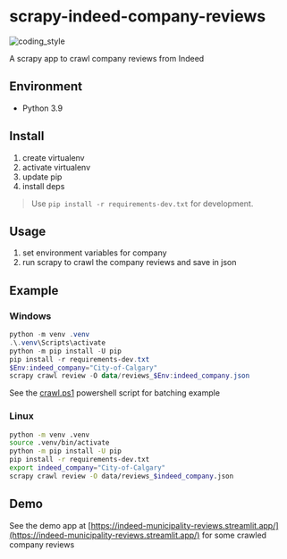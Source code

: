 # scrapy-indeed-company-reviews

![coding_style](https://img.shields.io/badge/code%20style-black-000000.svg)

A scrapy app to crawl company reviews from Indeed

## Environment

- Python 3.9

## Install

1. create virtualenv
2. activate virtualenv
3. update pip
4. install deps

> Use `pip install -r requirements-dev.txt` for development.

## Usage

1. set environment variables for company
2. run scrapy to crawl the company reviews and save in json

## Example

### Windows

```powershell
python -m venv .venv
.\.venv\Scripts\activate
python -m pip install -U pip
pip install -r requirements-dev.txt
$Env:indeed_company="City-of-Calgary"
scrapy crawl review -O data/reviews_$Env:indeed_company.json
```

See the [crawl.ps1](https://github.com/zehengl/scrapy-indeed-company-reviews/blob/master/crawl.ps1) powershell script for batching example

### Linux

```bash
python -m venv .venv
source .venv/bin/activate
python -m pip install -U pip
pip install -r requirements-dev.txt
export indeed_company="City-of-Calgary"
scrapy crawl review -O data/reviews_$indeed_company.json
```

## Demo

See the demo app at [https://indeed-municipality-reviews.streamlit.app/](https://indeed-municipality-reviews.streamlit.app/) for some crawled company reviews
